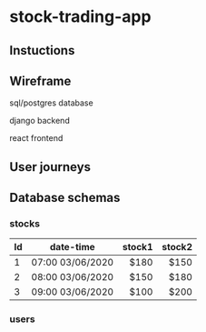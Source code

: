 # stock-trading-app
## Instuctions

## Wireframe
sql/postgres database

django backend

react frontend

## User journeys

## Database schemas
### stocks
| Id    | date-time       |stock1|stock2|
| ----- |:---------------:| ----:| ----:|
| 1     | 07:00 03/06/2020| $180 | $150 |
| 2     | 08:00 03/06/2020| $150 | $180 |
| 3     | 09:00 03/06/2020| $100 | $200 |

### users
